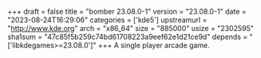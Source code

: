 +++
draft = false
title = "bomber 23.08.0-1"
version = "23.08.0-1"
date = "2023-08-24T16:29:06"
categories = ['kde5']
upstreamurl = "http://www.kde.org"
arch = "x86_64"
size = "885000"
usize = "2302595"
sha1sum = "47c85f5b259c74bd61708223a9eef62e1d21ce9d"
depends = "['libkdegames>=23.08.0']"
+++
A single player arcade game.